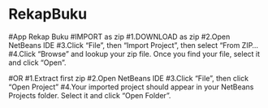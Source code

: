 # RekapBuku
#App Rekap Buku
#IMPORT as zip
#1.DOWNLOAD as zip
#2.Open NetBeans IDE
#3.Click “File”, then “Import Project”, then select “From ZIP…
#4.Click “Browse” and lookup your zip file. Once you find your file, select it and click “Open”.  

#OR
#1.Extract first zip
#2.Open NetBeans IDE
#3.Click “File”, then click “Open Project”
#4.Your imported project should appear in your NetBeans Projects folder. Select it and click “Open Folder”.
